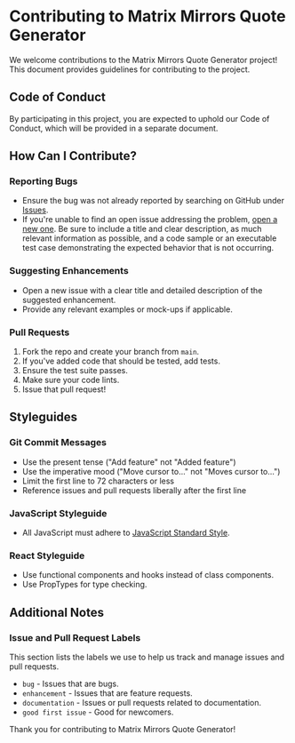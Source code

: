 # Contributing to Matrix Mirrors Quote Generator

We welcome contributions to the Matrix Mirrors Quote Generator project! This document provides guidelines for contributing to the project.

## Code of Conduct

By participating in this project, you are expected to uphold our Code of Conduct, which will be provided in a separate document.

## How Can I Contribute?

### Reporting Bugs

- Ensure the bug was not already reported by searching on GitHub under [Issues](https://github.com/your-username/matrix-mirrors-react/issues).
- If you're unable to find an open issue addressing the problem, [open a new one](https://github.com/your-username/matrix-mirrors-react/issues/new). Be sure to include a title and clear description, as much relevant information as possible, and a code sample or an executable test case demonstrating the expected behavior that is not occurring.

### Suggesting Enhancements

- Open a new issue with a clear title and detailed description of the suggested enhancement.
- Provide any relevant examples or mock-ups if applicable.

### Pull Requests

1. Fork the repo and create your branch from `main`.
2. If you've added code that should be tested, add tests.
3. Ensure the test suite passes.
4. Make sure your code lints.
5. Issue that pull request!

## Styleguides

### Git Commit Messages

- Use the present tense ("Add feature" not "Added feature")
- Use the imperative mood ("Move cursor to..." not "Moves cursor to...")
- Limit the first line to 72 characters or less
- Reference issues and pull requests liberally after the first line

### JavaScript Styleguide

- All JavaScript must adhere to [JavaScript Standard Style](https://standardjs.com/).

### React Styleguide

- Use functional components and hooks instead of class components.
- Use PropTypes for type checking.

## Additional Notes

### Issue and Pull Request Labels

This section lists the labels we use to help us track and manage issues and pull requests.

* `bug` - Issues that are bugs.
* `enhancement` - Issues that are feature requests.
* `documentation` - Issues or pull requests related to documentation.
* `good first issue` - Good for newcomers.

Thank you for contributing to Matrix Mirrors Quote Generator!